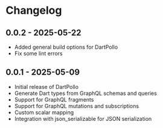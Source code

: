 # Changelog

## 0.0.2 - 2025-05-22

- Added general build options for DartPollo
- Fix some lint errors

## 0.0.1 - 2025-05-09

- Initial release of DartPollo
- Generate Dart types from GraphQL schemas and queries
- Support for GraphQL fragments
- Support for GraphQL mutations and subscriptions
- Custom scalar mapping
- Integration with json_serializable for JSON serialization